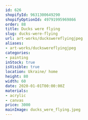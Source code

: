 ```yaml
---
id: 626
shopifyId: 9631300649290
shopifyOptionId: 49791995969866
order: 88
title: Ducks were flying
slug: ducks-were-flying
url: art-works/duckswereflyingjpeg
aliases:
- art-works/duckswereflyingjpeg
categories:
- painting
inStock: true
isVisible: true
location: Ukraine/ home
height: 80
width: 60
date: 2020-01-01T00:00:00Z
materials:
- acrylic
- canvas
price: 3000
mainImage: ducks_were_flying.jpeg
---
```

